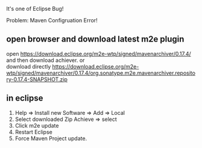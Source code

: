 It's one of Eclipse Bug!

Problem: Maven Configruation Error!

## open browser and download latest m2e plugin
open https://download.eclipse.org/m2e-wtp/signed/mavenarchiver/0.17.4/ and then download achiever. or    
download directly https://download.eclipse.org/m2e-wtp/signed/mavenarchiver/0.17.4/org.sonatype.m2e.mavenarchiver.repository-0.17.4-SNAPSHOT.zip

## in eclipse 
1. Help => Install new Software => Add => Local
2. Select downloaded Zip Achieve => select
3. Click m2e update 
4. Restart Eclipse 
5. Force Maven Project update. 


